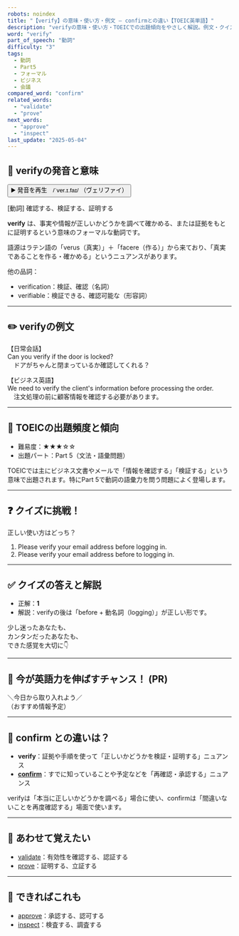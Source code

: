 ```yaml
---
robots: noindex
title: "【verify】の意味・使い方・例文 ― confirmとの違い【TOEIC英単語】"
description: "verifyの意味・使い方・TOEICでの出題傾向をやさしく解説。例文・クイズ付きでconfirmとの違いもわかりやすく学べます。"
word: "verify"
part_of_speech: "動詞"
difficulty: "3"
tags:
  - 動詞
  - Part5
  - フォーマル
  - ビジネス
  - 会議
compared_word: "confirm"
related_words:
  - "validate"
  - "prove"
next_words:
  - "approve"
  - "inspect"
last_update: "2025-05-04"
---
```


## 🔰 verifyの発音と意味

<button class="play-audio" onclick="playTTS('verify')">
  <span class="play-audio-main">
    ▶️ 発音を再生　/ˈver.ɪ.faɪ/
  </span>
  <span class="play-audio-sub">
    （ヴェリファイ）
  </span>
</button>

[動詞] 確認する、検証する、証明する

**verify** は、事実や情報が正しいかどうかを調べて確かめる、または証拠をもとに証明するという意味のフォーマルな動詞です。

語源はラテン語の「verus（真実）」＋「facere（作る）」から来ており、「真実であることを作る・確かめる」というニュアンスがあります。

他の品詞：  
- verification：検証、確認（名詞）
- verifiable：検証できる、確認可能な（形容詞）

---

## ✏️ verifyの例文

【日常会話】  
Can you verify if the door is locked?  
　ドアがちゃんと閉まっているか確認してくれる？

【ビジネス英語】  
We need to verify the client's information before processing the order.  
　注文処理の前に顧客情報を確認する必要があります。

---

## 🎯 TOEICの出題頻度と傾向

- 難易度：★★★☆☆
- 出題パート：Part 5（文法・語彙問題）

TOEICでは主にビジネス文書やメールで「情報を確認する」「検証する」という意味で出題されます。特にPart 5で動詞の語彙力を問う問題によく登場します。

---

## ❓ クイズに挑戦！

正しい使い方はどっち？

1. Please verify your email address before logging in.  
2. Please verify your email address before to logging in.

---

## ✅ クイズの答えと解説

- 正解：**1**
- 解説：verifyの後は「before + 動名詞（logging）」が正しい形です。

少し迷ったあなたも、  
カンタンだったあなたも、  
できた感覚を大切に👇️

---

## 🚀 今が英語力を伸ばすチャンス！ (PR)

<div class="info-center">
＼今日から取り入れよう／<br>  
（おすすめ情報予定）
</div>

---

## 🤔  confirm との違いは？

- **verify**：証拠や手順を使って「正しいかどうかを検証・証明する」ニュアンス
- **[confirm](/word/confirm)**：すでに知っていることや予定などを「再確認・承認する」ニュアンス

verifyは「本当に正しいかどうかを調べる」場合に使い、confirmは「間違いないことを再度確認する」場面で使います。

---

## 🧩 あわせて覚えたい

- [validate](/word/validate)：有効性を確認する、認証する
- [prove](/word/prove)：証明する、立証する

---

## 📖 できればこれも

- [approve](/word/approve)：承認する、認可する
- [inspect](/word/inspect)：検査する、調査する

<!-- cvid: aid13_bid21 -->
